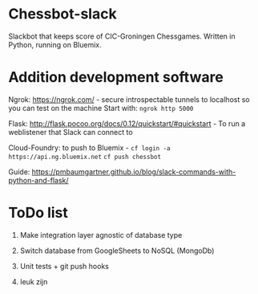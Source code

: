 # Chessbot-slack
Slackbot that keeps score of CIC-Groningen Chessgames. Written in Python, running on Bluemix.

# Addition development software 

Ngrok: https://ngrok.com/ - secure introspectable tunnels to localhost so you can test on the machine
Start with: `ngrok http 5000`

Flask: http://flask.pocoo.org/docs/0.12/quickstart/#quickstart - To run a weblistener that Slack can connect to

Cloud-Foundry: to push to Bluemix - `cf login -a https://api.ng.bluemix.net` `cf push chessbot`

Guide: https://pmbaumgartner.github.io/blog/slack-commands-with-python-and-flask/

# ToDo list
1. Make integration layer agnostic of database type 

2. Switch database from GoogleSheets to NoSQL (MongoDb)

3. Unit tests + git push hooks

4. leuk zijn